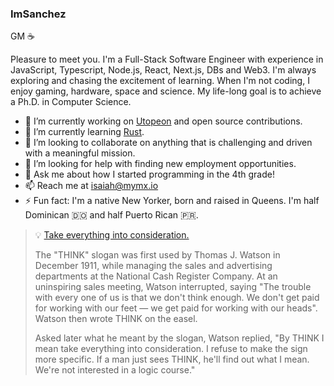 ### ImSanchez

GM ☕

Pleasure to meet you. I'm a Full-Stack Software Engineer with experience in JavaScript, Typescript, Node.js, React, Next.js, DBs and Web3. I'm always exploring and chasing the excitement of learning. When I'm not coding, I enjoy gaming, hardware, space and science. My life-long goal is to achieve a Ph.D. in Computer Science.

- 🔭 I’m currently working on [Utopeon](htps://www.utopeon.com) and open source contributions.
- 🌱 I’m currently learning [Rust](https://www.rust-lang.org/).
- 👯 I’m looking to collaborate on anything that is challenging and driven with a meaningful mission.
- 🤔 I’m looking for help with finding new employment opportunities.
- 💬 Ask me about how I started programming in the 4th grade!
- 📫 Reach me at [isaiah@mymx.io](mailto:isaiah@mymx.io)
- ⚡ Fun fact: I'm a native New Yorker, born and raised in Queens. I'm half Dominican 🇩🇴 and half Puerto Rican 🇵🇷.

> 💡 [Take everything into consideration.](https://en.wikipedia.org/wiki/Think_(slogan))
>
> The "THINK" slogan was first used by Thomas J. Watson in December 1911, while managing the sales and advertising departments at the National Cash Register Company. At an uninspiring sales meeting, Watson interrupted, saying "The trouble with every one of us is that we don't think enough. We don't get paid for working with our feet — we get paid for working with our heads". Watson then wrote THINK on the easel.
> 
> Asked later what he meant by the slogan, Watson replied, "By THINK I mean take everything into consideration. I refuse to make the sign more specific. If a man just sees THINK, he'll find out what I mean. We're not interested in a logic course."

